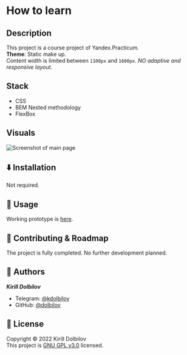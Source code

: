 # How to learn

## **Description**

This project is a course project of Yandex.Practicum.  
**Theme**: Static make up.  
Content width is limited between `1100px` and `1600px`. _NO adaptive and responsive layout._

## **Stack**

- CSS
- BEM Nested methodology
- FlexBox

## **Visuals**

![Screenshot of main page](https://i.imgur.com/JSQI3ZC.png)

## ⬇️ **Installation**

Not required.

## 🚀 **Usage**

Working prototype is [here](https://dolbilov.github.io/how-to-learn-plus/).

## 🤝 **Contributing & Roadmap**

The project is fully completed. No further development planned.

## 👤 **Authors**

**_Kirill Dolbilov_**

- Telegram: [@kdolbilov](https://t.me/kdolbilov)
- GitHub: [@dolbilov](https://github.com/dolbilov)

## 📝 **License**

Copyright © 2022 Kirill Dolbilov  
This project is [GNU GPL v3.0](https://github.com/dolbilov/how-to-learn-plus/blob/main/LICENSE) licensed.

